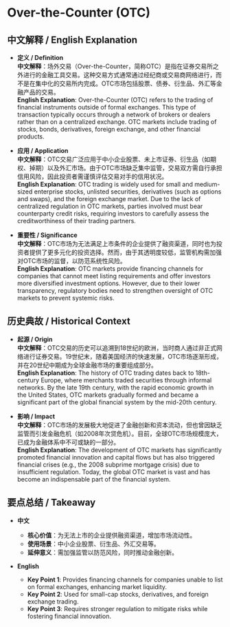 # Over-the-Counter (OTC)

## 中文解释 / English Explanation

* **定义 / Definition**  
  **中文解释**：场外交易（Over-the-Counter，简称OTC）是指在证券交易所之外进行的金融工具交易。这种交易方式通常通过经纪商或交易商网络进行，而不是在集中化的交易所内完成。OTC市场包括股票、债券、衍生品、外汇等金融产品的交易。  
  **English Explanation**: Over-the-Counter (OTC) refers to the trading of financial instruments outside of formal exchanges. This type of transaction typically occurs through a network of brokers or dealers rather than on a centralized exchange. OTC markets include trading of stocks, bonds, derivatives, foreign exchange, and other financial products.

* **应用 / Application**  
  **中文解释**：OTC交易广泛应用于中小企业股票、未上市证券、衍生品（如期权、掉期）以及外汇市场。由于OTC市场缺乏集中监管，交易双方需自行承担信用风险，因此投资者需谨慎评估交易对手的信用状况。  
  **English Explanation**: OTC trading is widely used for small and medium-sized enterprise stocks, unlisted securities, derivatives (such as options and swaps), and the foreign exchange market. Due to the lack of centralized regulation in OTC markets, parties involved must bear counterparty credit risks, requiring investors to carefully assess the creditworthiness of their trading partners.

* **重要性 / Significance**  
  **中文解释**：OTC市场为无法满足上市条件的企业提供了融资渠道，同时也为投资者提供了更多元化的投资选择。然而，由于其透明度较低，监管机构需加强对OTC市场的监督，以防范系统性风险。  
  **English Explanation**: OTC markets provide financing channels for companies that cannot meet listing requirements and offer investors more diversified investment options. However, due to their lower transparency, regulatory bodies need to strengthen oversight of OTC markets to prevent systemic risks.

## 历史典故 / Historical Context

* **起源 / Origin**  
  **中文解释**：OTC交易的历史可以追溯到18世纪的欧洲，当时商人通过非正式网络进行证券交易。19世纪末，随着美国经济的快速发展，OTC市场逐渐形成，并在20世纪中期成为全球金融市场的重要组成部分。  
  **English Explanation**: The history of OTC trading dates back to 18th-century Europe, where merchants traded securities through informal networks. By the late 19th century, with the rapid economic growth in the United States, OTC markets gradually formed and became a significant part of the global financial system by the mid-20th century.

* **影响 / Impact**  
  **中文解释**：OTC市场的发展极大地促进了金融创新和资本流动，但也曾因缺乏监管而引发金融危机（如2008年次贷危机）。目前，全球OTC市场规模庞大，已成为金融体系中不可或缺的一部分。  
  **English Explanation**: The development of OTC markets has significantly promoted financial innovation and capital flows but has also triggered financial crises (e.g., the 2008 subprime mortgage crisis) due to insufficient regulation. Today, the global OTC market is vast and has become an indispensable part of the financial system.

## 要点总结 / Takeaway

* **中文**  
  - **核心价值**：为无法上市的企业提供融资渠道，增加市场流动性。  
  - **使用场景**：中小企业股票、衍生品、外汇交易等。  
  - **延伸意义**：需加强监管以防范风险，同时推动金融创新。  

* **English**  
  - **Key Point 1**: Provides financing channels for companies unable to list on formal exchanges, enhancing market liquidity.  
  - **Key Point 2**: Used for small-cap stocks, derivatives, and foreign exchange trading.  
  - **Key Point 3**: Requires stronger regulation to mitigate risks while fostering financial innovation.